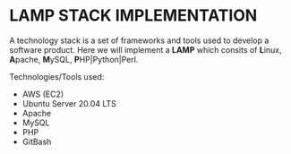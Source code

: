 # LAMP STACK IMPLEMENTATION
A technology stack is a set of frameworks and tools used to develop a software product. Here we will implement a **LAMP** which consits of **L**inux, **A**pache, **M**ySQL, **P**HP|Python|Perl.

Technologies/Tools used:
* AWS (EC2)
* Ubuntu Server 20.04 LTS
* Apache
* MySQL
* PHP
* GitBash